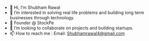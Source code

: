 - 👋 Hi, I’m Shubham Rawal
- 👀 I’m interested in solving real life problems and building long term businesses through technology.
- 🌱 Founder @ StockPe
- 💞️ I’m looking to collaborate on projects and building startups.
- 📫 How to reach me : Email: Shubhamrawal4@gmail.com 

<!---
officalshubhamrawal/officalshubhamrawal is a ✨ special ✨ repository because its `README.md` (this file) appears on your GitHub profile.
You can click the Preview link to take a look at your changes.
--->
